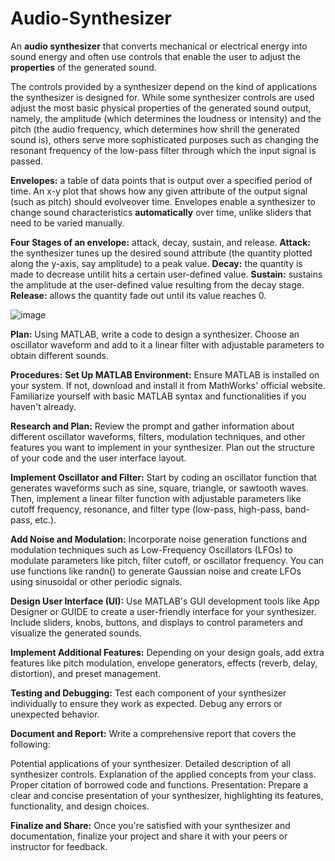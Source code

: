 # Audio-Synthesizer
An **audio synthesizer** that converts mechanical or electrical energy into sound energy and often use controls that enable the user to adjust the **properties** of the generated sound. 

The controls provided by a synthesizer depend on the kind of applications the synthesizer is designed for. While some synthesizer controls are used adjust the most basic physical properties of the generated sound output, namely, the amplitude (which determines the loudness or intensity) and the pitch (the audio frequency, which determines how shrill the generated sound is), others serve more sophisticated purposes such as changing the resonant frequency of the low-pass filter through which the input signal is passed. 

**Envelopes:** a table of data points that is output over a specified period of time.
An x-y plot that shows how any given attribute of the output signal (such as pitch) should evolveover time. 
Envelopes enable a synthesizer to change sound characteristics **automatically** over time, unlike sliders that need to be varied manually.

**Four Stages of an envelope:** attack, decay, sustain, and release.
**Attack:** the synthesizer tunes up the desired sound attribute (the quantity plotted along the y-axis, say amplitude) to a peak value.
**Decay:** the quantity is made to decrease untilit hits a certain user-defined value.
**Sustain:** sustains the amplitude at the user-defined value resulting from the decay stage.
**Release:** allows the quantity fade out until its value reaches 0.

![image](https://github.com/Unforgiven6/Audio-Synthesizer/assets/80782918/1cc244e9-f6f5-4a32-8e28-fe724a4f97ec)

**Plan:** Using MATLAB, write a code to design a synthesizer. Choose an oscillator waveform and add to it a linear filter with adjustable parameters to obtain different sounds.

**Procedures:**
**Set Up MATLAB Environment:**
Ensure MATLAB is installed on your system. If not, download and install it from MathWorks' official website. Familiarize yourself with basic MATLAB syntax and functionalities if you haven't already.

**Research and Plan:**
Review the prompt and gather information about different oscillator waveforms, filters, modulation techniques, and other features you want to implement in your synthesizer. Plan out the structure of your code and the user interface layout.

**Implement Oscillator and Filter:**
Start by coding an oscillator function that generates waveforms such as sine, square, triangle, or sawtooth waves. Then, implement a linear filter function with adjustable parameters like cutoff frequency, resonance, and filter type (low-pass, high-pass, band-pass, etc.).

**Add Noise and Modulation:**
Incorporate noise generation functions and modulation techniques such as Low-Frequency Oscillators (LFOs) to modulate parameters like pitch, filter cutoff, or oscillator frequency. You can use functions like randn() to generate Gaussian noise and create LFOs using sinusoidal or other periodic signals.

**Design User Interface (UI):**
Use MATLAB's GUI development tools like App Designer or GUIDE to create a user-friendly interface for your synthesizer. Include sliders, knobs, buttons, and displays to control parameters and visualize the generated sounds.

**Implement Additional Features:**
Depending on your design goals, add extra features like pitch modulation, envelope generators, effects (reverb, delay, distortion), and preset management.

**Testing and Debugging:**
Test each component of your synthesizer individually to ensure they work as expected. Debug any errors or unexpected behavior.

**Document and Report:**
Write a comprehensive report that covers the following:

Potential applications of your synthesizer.
Detailed description of all synthesizer controls.
Explanation of the applied concepts from your class.
Proper citation of borrowed code and functions.
Presentation:
Prepare a clear and concise presentation of your synthesizer, highlighting its features, functionality, and design choices.

**Finalize and Share:**
Once you're satisfied with your synthesizer and documentation, finalize your project and share it with your peers or instructor for feedback.
